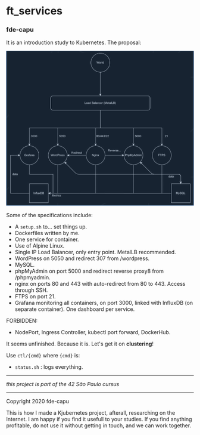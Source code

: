 # ft_services
### fde-capu

It is an introduction study to Kubernetes.
The proposal:

![42 given cluster chart](https://github.com/fde-capu/ft_services/blob/master/chart.png "Cluster Chart Given by 42")

Some of the specifications include:

- A `setup.sh` to... set things up.
- Dockerfiles written by me.
- One service for container.
- Use of Alpine Linux.
- Single IP Load Balancer, only entry point. MetalLB recommended.
- WordPress on 5050 and redirect 307 from /wordpress.
- MySQL.
- phpMyAdmin on port 5000 and redirect reverse proxy8 from /phpmyadmin.
- nginx on ports 80 and 443 with auto-redirect from 80 to 443. Access through SSH.
- FTPS on port 21.
- Grafana monitoring all containers, on port 3000, linked with InfluxDB (on separate container). One dashboard per service.

FORBIDDEN:
- NodePort, Ingress Controller, kubectl port forward, DockerHub.

It seems unfinished. Because it is.
Let's get it on **clustering**!

Use `ctl/{cmd}` where `{cmd}` is:
- `status.sh` : logs everything.

---

*this project is part of the 42 São Paulo cursus*

---

Copyright 2020 fde-capu

This is how I made a Kjubernetes project, afterall, researching on the Internet. I am happy if you find it usefull to your studies. If you find anything profitable, do not use it without getting in touch, and we can work together.
